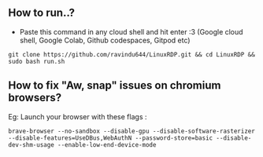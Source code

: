 <h2>How to run..?</h2>

- Paste this command in any cloud shell and hit enter :3 (Google cloud shell, Google Colab, Github codespaces, Gitpod etc)

```
git clone https://github.com/ravindu644/LinuxRDP.git && cd LinuxRDP && sudo bash run.sh
```

<h2>How to fix "Aw, snap" issues on chromium browsers?</h2>

Eg: Launch your browser with these flags :

```
brave-browser --no-sandbox --disable-gpu --disable-software-rasterizer --disable-features=UseDBus,WebAuthN --password-store=basic --disable-dev-shm-usage --enable-low-end-device-mode
```
